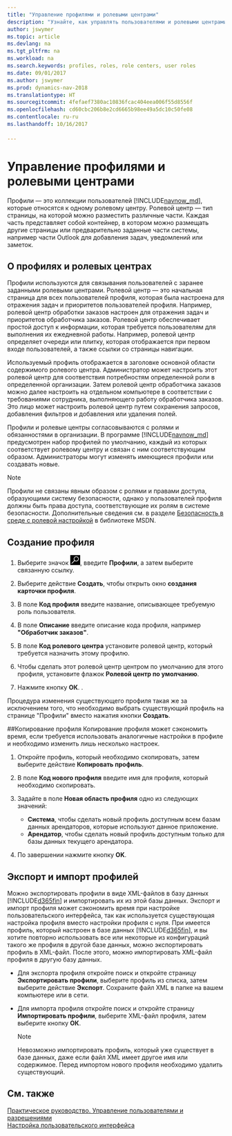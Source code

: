 ```yaml
---
title: "Управление профилями и ролевыми центрами"
description: "Узнайте, как управлять пользователями и ролевыми центрами в Dynamics NAV."
author: jswymer
ms.topic: article
ms.devlang: na
ms.tgt_pltfrm: na
ms.workload: na
ms.search.keywords: profiles, roles, role centers, user roles
ms.date: 09/01/2017
ms.author: jswymer
ms.prod: dynamics-nav-2018
ms.translationtype: HT
ms.sourcegitcommit: 4fefaef7380ac10836fcac404eea006f55d8556f
ms.openlocfilehash: cd60cbc206b8e2cd6665b98ee49a5dc10c50fe08
ms.contentlocale: ru-ru
ms.lasthandoff: 10/16/2017

---
```

# <a name="managing-profiles-and-role-centers"></a>Управление профилями и ролевыми центрами
Профили — это коллекции пользователей [!INCLUDE[navnow_md](includes/navnow_md.md)], которые относятся к одному ролевому центру. Ролевой центр — тип страницы, на которой можно разместить различные части. Каждая часть представляет собой контейнер, в котором можно размещать другие страницы или предварительно заданные части системы, например части Outlook для добавления задач, уведомлений или заметок.  

## <a name="about-profiles-and-role-centers"></a>О профилях и ролевых центрах
Профили используются для связывания пользователей с заранее заданными ролевыми центрами. Ролевой центр — это начальная страница для всех пользователей профиля, которая была настроена для отражения задач и приоритетов пользователей профиля. Например, ролевой центр обработки заказов настроен для отражения задач и приоритетов обработчика заказов. Ролевой центр обеспечивает простой доступ к информации, которая требуется пользователям для выполнения их ежедневной работы. Например, ролевой центр определяет очереди или плитку, которая отображается при первом входе пользователей, а также ссылки со страницы навигации.

Используемый профиль отображается в заголовке основной области содержимого ролевого центра. Администратор может настроить этот ролевой центр для соответствия потребностям определенной роли в определенной организации. Затем ролевой центр обработчика заказов можно далее настроить на отдельном компьютере в соответствии с требованиями сотрудника, выполняющего работу обработчика заказов. Это лицо может настроить ролевой центр путем сохранения запросов, добавления фильтров и добавления или удаления полей.

Профили и ролевые центры согласовываются с ролями и обязанностями в организации. В программе  [!INCLUDE[navnow_md](includes/navnow_md.md)] предусмотрен набор профилей по умолчанию, каждый из которых соответствует ролевому центру и связан с ним соответствующим образом. Администраторы могут изменять имеющиеся профили или создавать новые.  
  
> [!NOTE]  
>  Профили не связаны явным образом с ролями и правами доступа, образующими систему безопасности, однако у пользователей профиля должны быть права доступа, соответствующие их ролям в системе безопасности. Дополнительные сведения см. в разделе [Безопасность в среде с ролевой настройкой](http://go.microsoft.com/fwlink?LinkId=147633) в библиотеке MSDN. 

## <a name="to-create-a-profile"></a>Создание профиля
1.  Выберите значок ![Поиск страницы или отчета](media/ui-search/search_small.png "Значок поиска страницы или отчета"), введите **Профили**, а затем выберите связанную ссылку.  
  
2.  Выберите действие **Создать**, чтобы открыть окно **создания карточки профиля**.  
  
3.  В поле **Код профиля** введите название, описывающее требуемую роль пользователя.  
  
4.  В поле **Описание** введите описание кода профиля, например **"Обработчик заказов"**.  
  
5.  В поле **Код ролевого центра** установите ролевой центр, который требуется назначить этому профилю.  
  
6.  Чтобы сделать этот ролевой центр центром по умолчанию для этого профиля, установите флажок **Ролевой центр по умолчанию**.  
  
7.  Нажмите кнопку **ОК**. .  
  
Процедура изменения существующего профиля такая же за исключением того, что необходимо выбрать существующий профиль на странице "Профили" вместо нажатия кнопки **Создать**.  


##<a name="copying-a-profile"></a>Копирование профиля 
Копирование профиля может сэкономить время, если требуется использовать аналогичные настройки в профиле и необходимо изменить лишь несколько настроек.

1.  Откройте профиль, который необходимо скопировать, затем выберите действие **Копировать профиль**.

2.  В поле **Код нового профиля** введите имя для профиля, который необходимо скопировать. 

3.  Задайте в поле **Новая область профиля** одно из следующих значений:

    - **Система**, чтобы сделать новый профиль доступным всем базам данных арендаторов, которые используют данное приложение.
    - **Арендатор**, чтобы сделать новый профиль доступным только для базы данных текущего арендатора. 
4. По завершении нажмите кнопку **OK**.

## <a name="ExportImportProfile"></a>Экспорт и импорт профилей

Можно экспортировать профили в виде XML-файлов в базу данных [!INCLUDE[d365fin](includes/d365fin_md.md)] и импортировать их из этой базы данных. Экспорт и импорт профиля может сэкономить время при настройке пользовательского интерфейса, так как используется существующая настройка профиля вместо настройки профиля с нуля. При имеется профиль, который настроен в базе данных [!INCLUDE[d365fin](includes/d365fin_md.md)], и вы хотите повторно использовать все или некоторые из конфигураций такого же профиля в другой базе данных, можно экспортировать профиль в XML-файл. После этого, можно импортировать XML-файл профиля в другую базу данных.

-   Для экспорта профиля откройте поиск и откройте страницу **Экспортировать профили**, выберите профиль из списка, затем выберите действие **Экспорт**. Сохраните файл XML в папке на вашем компьютере или в сети. 
  
-   Для импорта профиля откройте поиск и откройте страницу **Импортировать профили**, выберите XML-файл профиля, затем выберите кнопку **ОК**. 

    > [!NOTE]  
    >  Невозможно импортировать профиль, который уже существует в базе данных, даже если файл XML имеет другое имя или содержимое. Перед импортом нового профиля необходимо удалить существующий. 



## <a name="see-also"></a>См. также  
[Практическое руководство. Управление пользователями и разрешениями](ui-how-users-permissions.md)  
[Настройка пользовательского интерфейса](ui-customizing-overview.md)   
<!--[Security Overview](../Security%20Overview.md)-->

